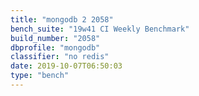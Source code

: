 ```yaml
---
title: "mongodb 2 2058"
bench_suite: "19w41 CI Weekly Benchmark"
build_number: "2058"
dbprofile: "mongodb"
classifier: "no redis"
date: 2019-10-07T06:50:03
type: "bench"
---
```

